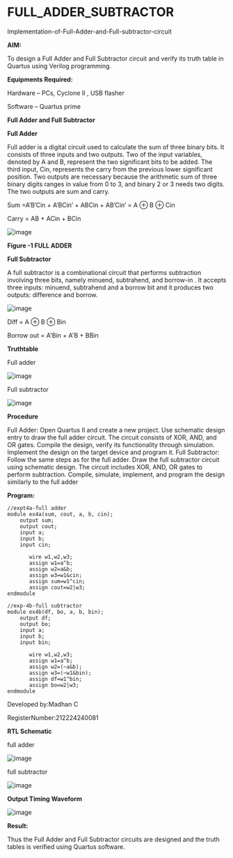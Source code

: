 # FULL_ADDER_SUBTRACTOR

Implementation-of-Full-Adder-and-Full-subtractor-circuit

**AIM:**

To design a Full Adder and Full Subtractor circuit and verify its truth table in Quartus using Verilog programming.

**Equipments Required:**

Hardware – PCs, Cyclone II , USB flasher

Software – Quartus prime

**Full Adder and Full Subtractor**

**Full Adder**

Full adder is a digital circuit used to calculate the sum of three binary bits. It consists of three inputs and two outputs. Two of the input variables, denoted by A and B, represent the two significant bits to be added. The third input, Cin, represents the carry from the previous lower significant position. Two outputs are necessary because the arithmetic sum of three binary digits ranges in value from 0 to 3, and binary 2 or 3 needs two digits. The two outputs are sum and carry.

Sum =A’B’Cin + A’BCin’ + ABCin + AB’Cin’ = A ⊕ B ⊕ Cin 

Carry = AB + ACin + BCin

![image](https://github.com/naavaneetha/FULL_ADDER_SUBTRACTOR/assets/154305477/0f30ba51-5ffb-4198-845f-18e054f675e7)

**Figure -1 FULL ADDER**

**Full Subtractor**

A full subtractor is a combinational circuit that performs subtraction involving three bits, namely minuend, subtrahend, and borrow-in . It accepts three inputs: minuend, subtrahend and a borrow bit and it produces two outputs: difference and borrow.

![image](https://github.com/naavaneetha/FULL_ADDER_SUBTRACTOR/assets/154305477/02b24f51-ab51-4304-9ad6-7b81ffc1ead5)

Diff = A ⊕ B ⊕ Bin 

Borrow out = A'Bin + A'B + BBin

**Truthtable**

Full adder

![image](https://github.com/user-attachments/assets/12d4b6b6-9dd9-4e19-a938-a491e4727883)

Full subtractor

![image](https://github.com/user-attachments/assets/28aa22d5-2bd5-45b8-97fb-a0a1f3527c84)


**Procedure**

 Full Adder: Open Quartus II and create a new project. Use schematic design entry to
 draw the full adder circuit. The circuit consists of XOR, AND, and OR gates. Compile the
 design, verify its functionality through simulation. Implement the design on the target
 device and program it. Full Subtractor: Follow the same steps as for the full adder. Draw
 the full subtractor circuit using schematic design. The circuit includes XOR, AND, OR
 gates to perform subtraction. Compile, simulate, implement, and program the design
 similarly to the full adder

**Program:**

    //expt4a-full adder
    module ex4a(sum, cout, a, b, cin);
        output sum;
        output cout;
        input a;
        input b;
        input cin;
    
           wire w1,w2,w3;
           assign w1=a^b;
           assign w2=a&b;
           assign w3=w1&cin;
           assign sum=w1^cin;
           assign cout=w2|w3;
    endmodule
    
    //exp-4b-full subtractor
    module ex4b(df, bo, a, b, bin);
        output df;
        output bo;
        input a;
        input b;
        input bin;
    
           wire w1,w2,w3;
           assign w1=a^b;
           assign w2=(~a&b);
           assign w3=(~w1&bin);
           assign df=w1^bin;
           assign bo=w2|w3;
    endmodule

 Developed by:Madhan C
 
 RegisterNumber:212224240081


**RTL Schematic**

full adder


![image](https://github.com/user-attachments/assets/aaef06f4-a8b7-4ffb-83ba-72565f1394f5)

full subtractor


![image](https://github.com/user-attachments/assets/11806dd1-4469-490d-bbe8-1aeab57bc136)



**Output Timing Waveform**


![image](https://github.com/user-attachments/assets/3fd313ef-729c-44e5-b7a7-b7ab4d4ab3fc)


**Result:**

Thus the Full Adder and Full Subtractor circuits are designed and the truth tables is verified using Quartus software.



